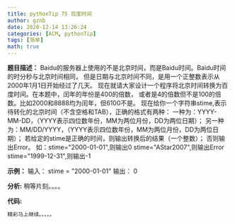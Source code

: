 ```yaml
---
title: pythonTip 75 百度时间
author: gznb
date: 2020-12-14 13:26:24
categories: [ACM, pythonTip]
tags: [简单]
math: true
---
```


**题目描述：**
Baidu的服务器上使用的不是北京时间，而是Baidu时间。Baidu时间的时分秒与北京时间相同，
但是日期与北京时间不同，是用一个正整数表示从2000年1月1日开始经过了几天。
现在就请大家设计一个程序将北京时间转换为百度时间。在本题中，闰年的年份是400的倍数，
或者是4的倍数但不是100的倍数。比如2000和8888均为闰年，但6100不是。
现在给你一个字符串stime,表示待转化的北京时间（不含空格和TAB），正确的格式有两种：
一种为：YYYY-MM-DD，（YYYY表示四位数年份，MM为两位月份，DD为两位日期）；
另一种为：MM/DD/YYYY，（YYYY表示四位数年份，MM为两位月份，DD为两位日期）；
若给定的stime是正确的时间，则输出转换后的结果（一个整数）；
否则输出Error。
如：stime="2000-01-01",则输出0
    stime="AStar2007",则输出Error
    stime="1999-12-31",则输出-1

**示例：**
输入：
stime = "2000-01-01"
输出：
0


**分析:**
稍等片刻。。。。

**代码:**
```python
精彩马上继续。。。。。
```
